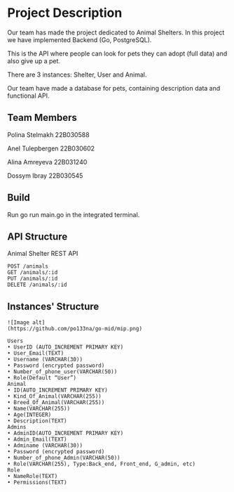 # Project Description

Our team has made the project dedicated to Animal Shelters. In this project we have implemented Backend (Go, PostgreSQL).

 This is the API where people can look for pets they can adopt (full data) and also give up a pet.

There are 3 instances: Shelter, User and Animal. 

Our team have made a database for pets, containing description data and functional API.   

## Team Members
 
Polina Stelmakh 22B030588

Anel Tulepbergen 22B030602

Alina Amreyeva 22B031240

Dossym Ibray  22B030545


## Build

Run go run main.go in the integrated terminal. 

## API Structure

Animal Shelter REST API
```
POST /animals
GET /animals/:id
PUT /animals/:id
DELETE /animals/:id
```

## Instances' Structure
```
![Image alt]
(https://github.com/po133na/go-mid/mip.png)

Users
• UserID (AUTO_INCREMENT PRIMARY KEY)
• User_Email(TEXT)
• Username (VARCHAR(30))
• Password (encrypted password)
• Number_of_phone_user(VARCHAR(50))
• Role(Default “User”)
Animal
• ID(AUTO_INCREMENT PRIMARY KEY)
• Kind_Of_Animal(VARCHAR(255))
• Breed_Of_Animal(VARCHAR(255))
• Name(VARCHAR(255))
• Age(INTEGER)
• Description(TEXT)
Admins
• AdminID(AUTO_INCREMENT PRIMARY KEY)
• Admin_Email(TEXT)
• Adminame (VARCHAR(30))
• Password (encrypted password)
• Number_of_phone_Admin(VARCHAR(50))
• Role(VARCHAR(255), Type:Back_end, Front_end, G_admin, etc)
Role
• NameRole(TEXT)
• Permissions(TEXT)
```